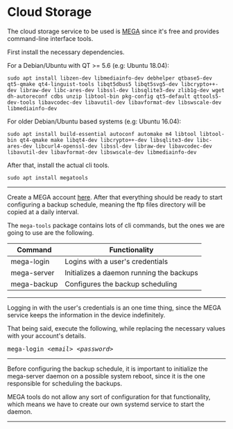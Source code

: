 # Cloud Storage

The cloud storage service to be used is [MEGA](https://mega.nz/start) since it's free and provides command-line interface tools.

First install the necessary dependencies.

For a Debian/Ubuntu with QT >= 5.6 (e.g: Ubuntu 18.04):
```
sudo apt install libzen-dev libmediainfo-dev debhelper qtbase5-dev qt5-qmake qt4-linguist-tools libqt5dbus5 libqt5svg5-dev libcrypto++-dev libraw-dev libc-ares-dev libssl-dev libsqlite3-dev zlib1g-dev wget dh-autoreconf cdbs unzip libtool-bin pkg-config qt5-default qttools5-dev-tools libavcodec-dev libavutil-dev libavformat-dev libswscale-dev libmediainfo-dev
```

For older Debian/Ubuntu based systems (e.g: Ubuntu 16.04):
```
sudo apt install build-essential autoconf automake m4 libtool libtool-bin qt4-qmake make libqt4-dev libcrypto++-dev libsqlite3-dev libc-ares-dev libcurl4-openssl-dev libssl-dev libraw-dev libavcodec-dev libavutil-dev libavformat-dev libswscale-dev libmediainfo-dev
```

After that, install the actual cli tools.
```
sudo apt install megatools
```

---
Create a MEGA account [here](https://mega.nz/register).
After that everything should be ready to start configuring a backup schedule,
meaning the ftp files directory will be copied at a daily interval.

The `mega-tools` package contains lots of cli commands, but the ones we are going to use are the following.

| Command | Functionality |
| ------- | ------------- |
| mega-login  | Logins with a user's credentials         |
| mega-server | Initializes a daemon running the backups |
| mega-backup | Configures the backup scheduling         |

---
Logging in with the user's credentials is an one time thing, since the MEGA service keeps the information in the device indefinitely.

That being said, execute the following, while replacing the necessary values with your account's details.

<pre>mega-login <i>&ltemail&gt</i> <i>&ltpassword&gt</i></pre>

---
Before configuring the backup schedule, 
it is important to initialize the mega-server daemon on a possible system reboot,
since it is the one responsible for scheduling the backups.

MEGA tools do not allow any sort of configuration for that functionality,
which means we have to create our own systemd service to start the daemon.


---
